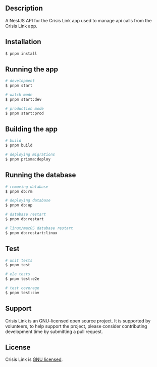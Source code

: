 ## Description

A NestJS API for the Crisis Link app used to manage api calls from the Crisis Link app.

## Installation

```bash
$ pnpm install
```

## Running the app

```bash
# development
$ pnpm start

# watch mode
$ pnpm start:dev

# production mode
$ pnpm start:prod
```

## Building the app

```bash
# build
$ pnpm build

# deploying migrations
$ pnpm prisma:deploy
```

## Running the database

```bash
# removing database
$ pnpm db:rm

# deploying database
$ pnpm db:up

# database restart
$ pnpm db:restart

# linux/macOS database restart
$ pnpm db:restart:linux
```

## Test

```bash
# unit tests
$ pnpm test

# e2e tests
$ pnpm test:e2e

# test coverage
$ pnpm test:cov
```

## Support

Crisis Link is an GNU-licensed open source project. It is supported by volunteers, to help support the project, please consider contributing development time by submitting a pull request.

## License

Crisis Link is [GNU licensed](LICENSE).
